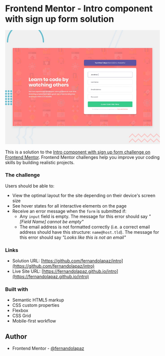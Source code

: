 # Frontend Mentor - Intro component with sign up form solution

![](design/desktop-preview.jpg)

This is a solution to the [Intro component with sign up form challenge on Frontend Mentor](https://www.frontendmentor.io/challenges/intro-component-with-signup-form-5cf91bd49edda32581d28fd1). Frontend Mentor challenges help you improve your coding skills by building realistic projects. 

### The challenge

Users should be able to:

- View the optimal layout for the site depending on their device's screen size
- See hover states for all interactive elements on the page
- Receive an error message when the `form` is submitted if:
  - Any `input` field is empty. The message for this error should say *"[Field Name] cannot be empty"*
  - The email address is not formatted correctly (i.e. a correct email address should have this structure: `name@host.tld`). The message for this error should say *"Looks like this is not an email"*

### Links

- Solution URL: [https://github.com/fernandolapaz/intro](https://github.com/fernandolapaz/intro)
- Live Site URL: [https://fernandolapaz.github.io/intro](https://fernandolapaz.github.io/intro)

### Built with

- Semantic HTML5 markup
- CSS custom properties
- Flexbox
- CSS Grid
- Mobile-first workflow

## Author

- Frontend Mentor - [@fernandolapaz](https://www.frontendmentor.io/profile/fernandolapaz)
